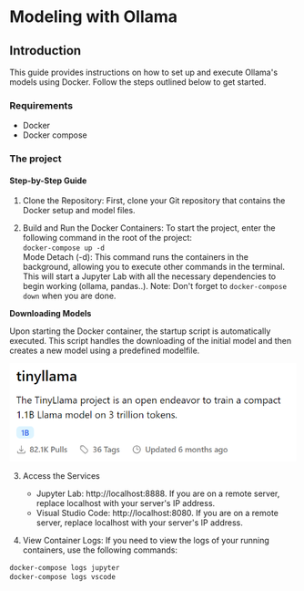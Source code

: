 # Modeling with Ollama

## Introduction
This guide provides instructions on how to set up and execute Ollama's models using Docker. Follow the steps outlined below to get started.

### Requirements
- Docker
- Docker compose

### The project

#### Step-by-Step Guide
1. Clone the Repository: First, clone your Git repository that contains the Docker setup and model files.

2. Build and Run the Docker Containers: To start the project, enter the following command in the root of the project: <br> `docker-compose up -d` <br>
Mode Detach (-d): This command runs the containers in the background, allowing you to execute other commands in the terminal.
This will start a Jupyter Lab with all the necessary dependencies to begin working (ollama, pandas..).
Note: Don't forget to `docker-compose down` when you are done.

**Downloading Models**

Upon starting the Docker container, the startup script is automatically executed. This script handles the downloading of the initial model and then creates a new model using a predefined modelfile.

![alt text](image.png)

3. Access the Services
    - Jupyter Lab: http://localhost:8888. If you are on a remote server, replace localhost with your server's IP address.
    - Visual Studio Code: http://localhost:8080. If you are on a remote server, replace localhost with your server's IP address.

4. View Container Logs: If you need to view the logs of your running containers, use the following commands: 
```
docker-compose logs jupyter
docker-compose logs vscode
```